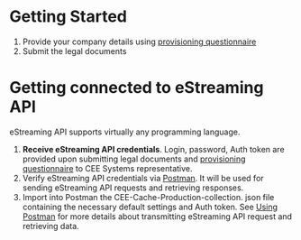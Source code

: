 # Getting Started

1. Provide your company details using [provisioning questionnaire](http://estrapi.cee-systems.com/)
2. Submit the legal documents 

# Getting connected to eStreaming API

eStreaming API supports virtually any programming language.

1. **Receive eStreaming API credentials**. Login, password, Auth token are provided upon submitting legal documents and [provisioning questionnaire](http://estrapi.cee-systems.com/) to CEE Systems representative.
2. Verify eStreaming API credentials via [Postman](http://getpostman.com). It will be used for sending eStreaming API requests and retrieving responses.
3. Import into Postman the CEE-Cache-Production-collection. json file containing the necessary default settings and Auth token. See [Using Postman](https://www.gitbook.com/book/yulianagoncharenko/cee-esteaming-api/edit#/edit/master/getting-started/using-postman.md?_k=hfqj20) for more details about transmitting eStreaming API request and retrieving data.



